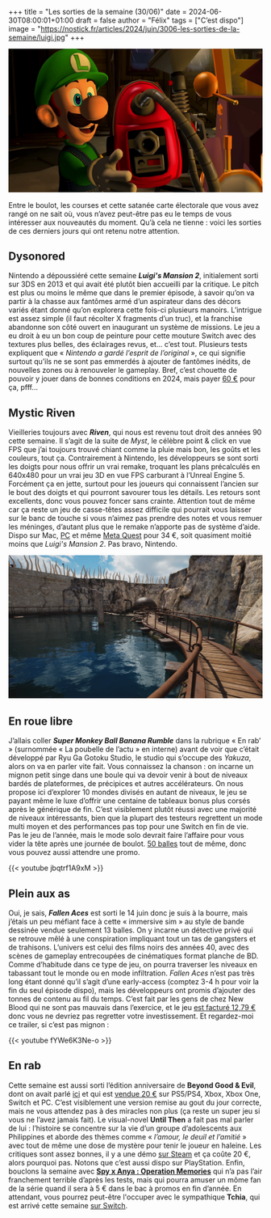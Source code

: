 +++
title = "Les sorties de la semaine (30/06)"
date = 2024-06-30T08:00:01+01:00
draft = false
author = "Félix"
tags = ["C’est dispo"]
image = "https://nostick.fr/articles/2024/juin/3006-les-sorties-de-la-semaine/luigi.jpg"
+++

![Le jeu ](luigi.jpg "Luigi s’apprêtant à passer un coup d’aspi dans le grenier de chez Nintendo afin d'y trouver d’autres vieilleries pour la Switch (allégorie).")

Entre le boulot, les courses et cette satanée carte électorale que vous avez rangé on ne sait où, vous n’avez peut-être pas eu le temps de vous intéresser aux nouveautés du moment. Qu’à cela ne tienne : voici les sorties de ces derniers jours qui ont retenu notre attention.

## Dysonored 

Nintendo a dépoussiéré cette semaine ***Luigi's Mansion 2***, initialement sorti sur 3DS en 2013 et qui avait été plutôt bien accueilli par la critique. Le pitch est plus ou moins le même que dans le premier épisode, à savoir qu’on va partir à la chasse aux fantômes armé d’un aspirateur dans des décors variés étant donné qu’on explorera cette fois-ci plusieurs manoirs. L’intrigue est assez simple (il faut récolter X fragments d’un truc), et la franchise abandonne son côté ouvert en inaugurant un système de missions. Le jeu a eu droit à eu un bon coup de peinture pour cette mouture Switch avec des textures plus belles, des éclairages revus, et… c’est tout. Plusieurs tests expliquent que « *Nintendo a gardé l’esprit de l’original* », ce qui signifie surtout qu’ils ne se sont pas emmerdés à ajouter de fantômes inédits, de nouvelles zones ou à renouveler le gameplay. Bref, c’est chouette de pouvoir y jouer dans de bonnes conditions en 2024, mais payer [60 €](https://www.nintendo.com/fr-fr/Jeux/Jeux-Nintendo-Switch/Luigi-s-Mansion-2-HD-2442032.html) pour ça, pfff…

## Mystic Riven

Vieilleries toujours avec ***Riven***, qui nous est revenu tout droit des années 90 cette semaine. Il s’agit de la suite de *Myst*, le célèbre point & click en vue FPS que j’ai toujours trouvé chiant comme la pluie mais bon, les goûts et les couleurs, tout ça. Contrairement à Nintendo, les développeurs se sont sorti les doigts pour nous offrir un vrai remake, troquant les plans précalculés en 640x480 pour un vrai jeu 3D en vue FPS carburant à l’Unreal Engine 5. Forcément ça en jette, surtout pour les joueurs qui connaissent l’ancien sur le bout des doigts et qui pourront savourer tous les détails. Les retours sont excellents, donc vous pouvez foncer sans crainte. Attention tout de même car ça reste un jeu de casse-têtes assez difficile qui pourrait vous laisser sur le banc de touche si vous n’aimez pas prendre des notes et vous remuer les méninges, d’autant plus que le remake n’apporte pas de système d’aide. Dispo sur Mac, [PC](https://store.steampowered.com/app/1712350/Riven/) et même [Meta Quest](https://www.meta.com/fr-fr/experiences/6499813506711202/) pour 34 €, soit quasiment moitié moins que *Luigi's Mansion 2*. Pas bravo, Nintendo.

![Le jeu Riven](riven.png "Si vous aimez chercher des trucs pendant des heures, vous allez être servi.")

## En roue libre

J’allais coller ***Super Monkey Ball Banana Rumble*** dans la rubrique « En rab’ » (surnommée « La poubelle de l’actu » en interne) avant de voir que c’était développé par Ryu Ga Gotoku Studio, le studio qui s’occupe des *Yakuza*, alors on va en parler vite fait. Vous connaissez la chanson : on incarne un mignon petit singe dans une boule qui va devoir venir à bout de niveaux bardés de plateformes, de précipices et autres accélérateurs. On nous propose ici d’explorer 10 mondes divisés en autant de niveaux, le jeu se payant même le luxe d’offrir une centaine de tableaux bonus plus corsés après le générique de fin. C’est visiblement plutôt réussi avec une majorité de niveaux intéressants, bien que la plupart des testeurs regrettent un mode multi moyen et des performances pas top pour une Switch en fin de vie. Pas le jeu de l’année, mais le mode solo devrait faire l’affaire pour vous vider la tête après une journée de boulot. [50 balles](https://www.nintendo.com/fr-ch/Jeux/Jeux-Nintendo-Switch/Super-Monkey-Ball-Banana-Rumble-2528573.html) tout de même, donc vous pouvez aussi attendre une promo.

{{< youtube jbqtrf1A9xM >}}

## Plein aux as 

Oui, je sais, ***Fallen Aces*** est sorti le 14 juin donc je suis à la bourre, mais j’étais un peu méfiant face à cette « immersive sim » au style de bande dessinée vendue seulement 13 balles. On y incarne un détective privé qui se retrouve mêlé à une conspiration impliquant tout un tas de gangsters et de trahisons. L’univers est celui des films noirs des années 40, avec des scènes de gameplay entrecoupées de cinématiques format planche de BD. Comme d’habitude dans ce type de jeu, on pourra traverser les niveaux en tabassant tout le monde ou en mode infiltration. *Fallen Aces* n’est pas très long étant donné qu’il s’agit d’une early-access (comptez 3-4 h pour voir la fin du seul épisode dispo), mais les développeurs ont promis d’ajouter des tonnes de contenu au fil du temps. C’est fait par les gens de chez New Blood qui ne sont pas mauvais dans l’exercice, et le jeu [est facturé 12,79 €](https://store.steampowered.com/app/1411910/Fallen_Aces/) donc vous ne devriez pas regretter votre investissement. Et regardez-moi ce trailer, si c’est pas mignon :

{{< youtube fYWe6K3Ne-o >}}

## En rab

Cette semaine est aussi sorti l’édition anniversaire de **Beyond Good & Evil**, dont on avait parlé [ici](https://nostick.fr/articles/2024/juin/2006-une-edition-anniversaire-pour-beyond-good-evil-le-25-juin/) et qui est [vendue 20 €](https://store.steampowered.com/app/2556990/Beyond_Good__Evil__20th_Anniversary_Edition/) sur PS5/PS4, Xbox, Xbox One, Switch et PC. C’est visiblement une version remise au gout du jour correcte, mais ne vous attendez pas à des miracles non plus (ça reste un super jeu si vous ne l’avez jamais fait). Le visual-novel **Until Then** a fait pas mal parler de lui : l’histoire se concentre sur la vie d’un groupe d’adolescents aux Philippines et aborde des thèmes comme « *l’amour, le deuil et l’amitié* » avec tout de même une dose de mystère pour tenir le joueur en haleine. Les critiques sont assez bonnes, il y a une démo [sur Steam](https://store.steampowered.com/app/1574820/Until_Then/) et ça coûte 20 €, alors pourquoi pas. Notons que c’est aussi dispo sur PlayStation. Enfin, bouclons la semaine avec **[Spy x Anya : Operation Memories](https://en.bandainamcoent.eu/spy-x-family/spyxanya-operation-memories)** qui n’a pas l’air franchement terrible d’après les tests, mais qui pourra amuser un môme fan de la série quand il sera à 5 € dans le bac à promos en fin d’année. En attendant, vous pourrez peut-être l'occuper avec le sympathique **Tchia**, qui est arrivé cette semaine [sur Switch](https://www.nintendo.com/fr-fr/Jeux/Jeux-a-telecharger-sur-Nintendo-Switch/Tchia-2559216.html).

